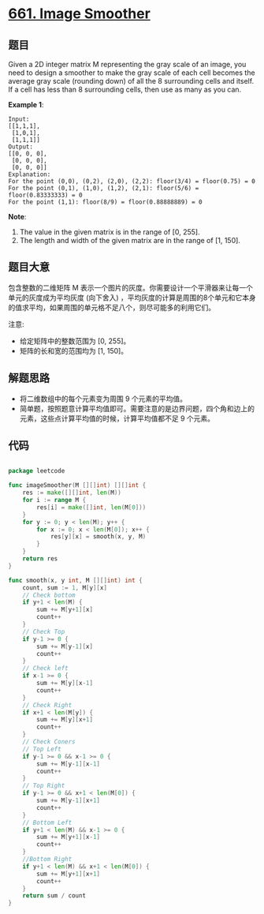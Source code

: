# [661. Image Smoother](https://leetcode.com/problems/image-smoother/)

## 题目

Given a 2D integer matrix M representing the gray scale of an image, you need to design a smoother to make the gray scale of each cell becomes the average gray scale (rounding down) of all the 8 surrounding cells and itself. If a cell has less than 8 surrounding cells, then use as many as you can.

**Example 1**:

```
Input:
[[1,1,1],
 [1,0,1],
 [1,1,1]]
Output:
[[0, 0, 0],
 [0, 0, 0],
 [0, 0, 0]]
Explanation:
For the point (0,0), (0,2), (2,0), (2,2): floor(3/4) = floor(0.75) = 0
For the point (0,1), (1,0), (1,2), (2,1): floor(5/6) = floor(0.83333333) = 0
For the point (1,1): floor(8/9) = floor(0.88888889) = 0

```

**Note**:

1. The value in the given matrix is in the range of [0, 255].
2. The length and width of the given matrix are in the range of [1, 150].


## 题目大意

包含整数的二维矩阵 M 表示一个图片的灰度。你需要设计一个平滑器来让每一个单元的灰度成为平均灰度 (向下舍入) ，平均灰度的计算是周围的8个单元和它本身的值求平均，如果周围的单元格不足八个，则尽可能多的利用它们。

注意:

- 给定矩阵中的整数范围为 [0, 255]。
- 矩阵的长和宽的范围均为 [1, 150]。


## 解题思路

- 将二维数组中的每个元素变为周围 9 个元素的平均值。
- 简单题，按照题意计算平均值即可。需要注意的是边界问题，四个角和边上的元素，这些点计算平均值的时候，计算平均值都不足 9 个元素。

## 代码

```go

package leetcode

func imageSmoother(M [][]int) [][]int {
	res := make([][]int, len(M))
	for i := range M {
		res[i] = make([]int, len(M[0]))
	}
	for y := 0; y < len(M); y++ {
		for x := 0; x < len(M[0]); x++ {
			res[y][x] = smooth(x, y, M)
		}
	}
	return res
}

func smooth(x, y int, M [][]int) int {
	count, sum := 1, M[y][x]
	// Check bottom
	if y+1 < len(M) {
		sum += M[y+1][x]
		count++
	}
	// Check Top
	if y-1 >= 0 {
		sum += M[y-1][x]
		count++
	}
	// Check left
	if x-1 >= 0 {
		sum += M[y][x-1]
		count++
	}
	// Check Right
	if x+1 < len(M[y]) {
		sum += M[y][x+1]
		count++
	}
	// Check Coners
	// Top Left
	if y-1 >= 0 && x-1 >= 0 {
		sum += M[y-1][x-1]
		count++
	}
	// Top Right
	if y-1 >= 0 && x+1 < len(M[0]) {
		sum += M[y-1][x+1]
		count++
	}
	// Bottom Left
	if y+1 < len(M) && x-1 >= 0 {
		sum += M[y+1][x-1]
		count++
	}
	//Bottom Right
	if y+1 < len(M) && x+1 < len(M[0]) {
		sum += M[y+1][x+1]
		count++
	}
	return sum / count
}

```